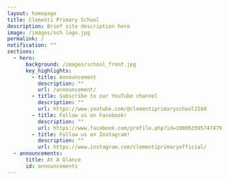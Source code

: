 ```yaml
---
layout: homepage
title: Clementi Primary School
description: Brief site description here
image: /images/sch logo.jpg
permalink: /
notification: ""
sections:
  - hero:
      background: /images/school_front.jpg
      key_highlights:
        - title: Announcement
          description: ""
          url: /announcement/
        - title: Subscribe to our YouTube channel
          description: ""
          url: https://www.youtube.com/@clementiprimaryschool2160
        - title: Follow us on Facebook!
          description: ""
          url: https://www.facebook.com/profile.php?id=100063595747479
        - title: Follow us on Instagram!
          description: ""
          url: https://www.instagram.com/clementiprimaryofficial/
  - announcements:
      title: At A Glance
      id: announcements
---
```

